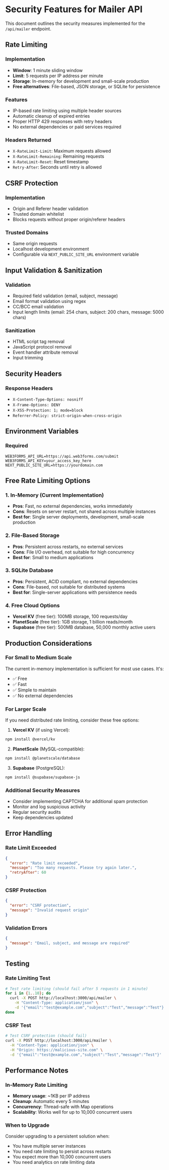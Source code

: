 # Security Features for Mailer API

This document outlines the security measures implemented for the `/api/mailer` endpoint.

## Rate Limiting

### Implementation

- **Window**: 1 minute sliding window
- **Limit**: 5 requests per IP address per minute
- **Storage**: In-memory for development and small-scale production
- **Free alternatives**: File-based, JSON storage, or SQLite for persistence

### Features

- IP-based rate limiting using multiple header sources
- Automatic cleanup of expired entries
- Proper HTTP 429 responses with retry headers
- No external dependencies or paid services required

### Headers Returned

- `X-RateLimit-Limit`: Maximum requests allowed
- `X-RateLimit-Remaining`: Remaining requests
- `X-RateLimit-Reset`: Reset timestamp
- `Retry-After`: Seconds until retry is allowed

## CSRF Protection

### Implementation

- Origin and Referer header validation
- Trusted domain whitelist
- Blocks requests without proper origin/referer headers

### Trusted Domains

- Same origin requests
- Localhost development environment
- Configurable via `NEXT_PUBLIC_SITE_URL` environment variable

## Input Validation & Sanitization

### Validation

- Required field validation (email, subject, message)
- Email format validation using regex
- CC/BCC email validation
- Input length limits (email: 254 chars, subject: 200 chars, message: 5000 chars)

### Sanitization

- HTML script tag removal
- JavaScript protocol removal
- Event handler attribute removal
- Input trimming

## Security Headers

### Response Headers

- `X-Content-Type-Options: nosniff`
- `X-Frame-Options: DENY`
- `X-XSS-Protection: 1; mode=block`
- `Referrer-Policy: strict-origin-when-cross-origin`

## Environment Variables

### Required

```env
WEB3FORMS_API_URL=https://api.web3forms.com/submit
WEB3FORMS_API_KEY=your_access_key_here
NEXT_PUBLIC_SITE_URL=https://yourdomain.com
```

## Free Rate Limiting Options

### 1. In-Memory (Current Implementation)

- **Pros**: Fast, no external dependencies, works immediately
- **Cons**: Resets on server restart, not shared across multiple instances
- **Best for**: Single server deployments, development, small-scale production

### 2. File-Based Storage

- **Pros**: Persistent across restarts, no external services
- **Cons**: File I/O overhead, not suitable for high concurrency
- **Best for**: Small to medium applications

### 3. SQLite Database

- **Pros**: Persistent, ACID compliant, no external dependencies
- **Cons**: File-based, not suitable for distributed systems
- **Best for**: Single-server applications with persistence needs

### 4. Free Cloud Options

- **Vercel KV** (free tier): 100MB storage, 100 requests/day
- **PlanetScale** (free tier): 1GB storage, 1 billion reads/month
- **Supabase** (free tier): 500MB database, 50,000 monthly active users

## Production Considerations

### For Small to Medium Scale

The current in-memory implementation is sufficient for most use cases. It's:

- ✅ Free
- ✅ Fast
- ✅ Simple to maintain
- ✅ No external dependencies

### For Larger Scale

If you need distributed rate limiting, consider these free options:

1. **Vercel KV** (if using Vercel):

```bash
npm install @vercel/kv
```

2. **PlanetScale** (MySQL-compatible):

```bash
npm install @planetscale/database
```

3. **Supabase** (PostgreSQL):

```bash
npm install @supabase/supabase-js
```

### Additional Security Measures

- Consider implementing CAPTCHA for additional spam protection
- Monitor and log suspicious activity
- Regular security audits
- Keep dependencies updated

## Error Handling

### Rate Limit Exceeded

```json
{
  "error": "Rate limit exceeded",
  "message": "Too many requests. Please try again later.",
  "retryAfter": 60
}
```

### CSRF Protection

```json
{
  "error": "CSRF protection",
  "message": "Invalid request origin"
}
```

### Validation Errors

```json
{
  "message": "Email, subject, and message are required"
}
```

## Testing

### Rate Limiting Test

```bash
# Test rate limiting (should fail after 5 requests in 1 minute)
for i in {1..10}; do
  curl -X POST http://localhost:3000/api/mailer \
    -H "Content-Type: application/json" \
    -d '{"email":"test@example.com","subject":"Test","message":"Test"}'
done
```

### CSRF Test

```bash
# Test CSRF protection (should fail)
curl -X POST http://localhost:3000/api/mailer \
  -H "Content-Type: application/json" \
  -H "Origin: https://malicious-site.com" \
  -d '{"email":"test@example.com","subject":"Test","message":"Test"}'
```

## Performance Notes

### In-Memory Rate Limiting

- **Memory usage**: ~1KB per IP address
- **Cleanup**: Automatic every 5 minutes
- **Concurrency**: Thread-safe with Map operations
- **Scalability**: Works well for up to 10,000 concurrent users

### When to Upgrade

Consider upgrading to a persistent solution when:

- You have multiple server instances
- You need rate limiting to persist across restarts
- You expect more than 10,000 concurrent users
- You need analytics on rate limiting data
